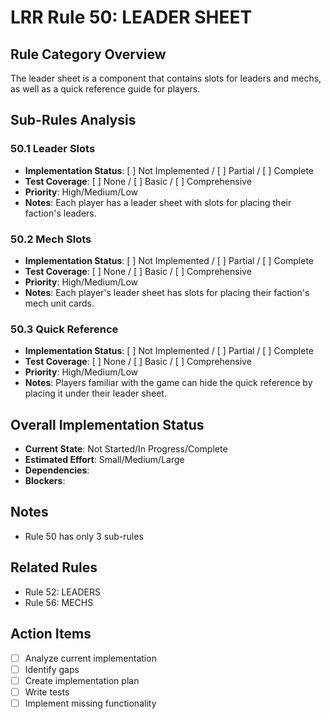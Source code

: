 # LRR Rule 50: LEADER SHEET

## Rule Category Overview
The leader sheet is a component that contains slots for leaders and mechs, as well as a quick reference guide for players.

## Sub-Rules Analysis

### 50.1 Leader Slots
- **Implementation Status**: [ ] Not Implemented / [ ] Partial / [ ] Complete
- **Test Coverage**: [ ] None / [ ] Basic / [ ] Comprehensive
- **Priority**: High/Medium/Low
- **Notes**: Each player has a leader sheet with slots for placing their faction's leaders.

### 50.2 Mech Slots
- **Implementation Status**: [ ] Not Implemented / [ ] Partial / [ ] Complete
- **Test Coverage**: [ ] None / [ ] Basic / [ ] Comprehensive
- **Priority**: High/Medium/Low
- **Notes**: Each player's leader sheet has slots for placing their faction's mech unit cards.

### 50.3 Quick Reference
- **Implementation Status**: [ ] Not Implemented / [ ] Partial / [ ] Complete
- **Test Coverage**: [ ] None / [ ] Basic / [ ] Comprehensive
- **Priority**: High/Medium/Low
- **Notes**: Players familiar with the game can hide the quick reference by placing it under their leader sheet.

## Overall Implementation Status
- **Current State**: Not Started/In Progress/Complete
- **Estimated Effort**: Small/Medium/Large
- **Dependencies**:
- **Blockers**:

## Notes
- Rule 50 has only 3 sub-rules

## Related Rules
- Rule 52: LEADERS
- Rule 56: MECHS

## Action Items
- [ ] Analyze current implementation
- [ ] Identify gaps
- [ ] Create implementation plan
- [ ] Write tests
- [ ] Implement missing functionality
